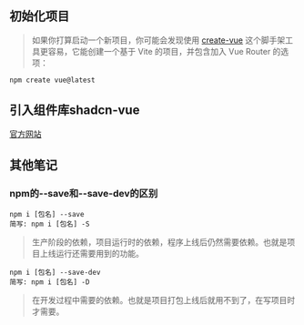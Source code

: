 ## 初始化项目

> 如果你打算启动一个新项目，你可能会发现使用 [create-vue](https://github.com/vuejs/create-vue) 这个脚手架工具更容易，它能创建一个基于 Vite 的项目，并包含加入 Vue Router 的选项：

```node
npm create vue@latest
```

## 引入组件库shadcn-vue

[官方网站](https://www.shadcn-vue.com/docs/introduction.html)

## 其他笔记

### npm的--save和--save-dev的区别

```node
npm i [包名] --save
简写: npm i [包名] -S
```

> 生产阶段的依赖，项目运行时的依赖，程序上线后仍然需要依赖。也就是项目上线运行还需要用到的功能。

```node
npm i [包名] --save-dev
简写: npm i [包名] -D
```

> ​	在开发过程中需要的依赖。也就是项目打包上线后就用不到了，在写项目时才需要。

